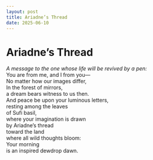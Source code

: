 ```yaml
---
layout: post
title: Ariadne’s Thread
date: 2025-06-10
---
```


# **Ariadne’s Thread**

*A message to the one whose life will be revived by a pen:*  
You are from me, and I from you—  
No matter how our images differ,  
In the forest of mirrors,  
a dream bears witness to us then.  
And peace be upon your luminous letters,  
resting among the leaves  
of Sufi basil,  
where your imagination is drawn  
by Ariadne’s thread  
toward the land  
where all wild thoughts bloom:  
Your morning  
is an inspired dewdrop dawn.

